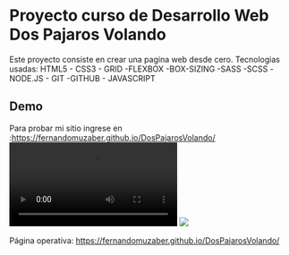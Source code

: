 # Proyecto curso de Desarrollo Web Dos Pajaros Volando

Este proyecto consiste en crear una pagina web desde cero.
Tecnologias usadas:
HTML5 - CSS3 - GRID -FLEXBOX -BOX-SIZING -SASS -SCSS -NODE.JS - GIT -GITHUB - JAVASCRIPT

## Demo
Para probar mi sitio ingrese en :https://fernandomuzaber.github.io/DosPajarosVolando/
<video src="./images/video.mp4"></video>
<img src="./images/video2.gif"></img>

Página operativa:
https://fernandomuzaber.github.io/DosPajarosVolando/
